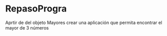 # RepasoProgra

Aprtir de del objeto Mayores crear una aplicación que permita encontrar el mayor de 3 números
